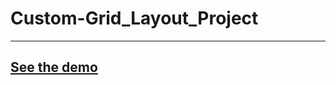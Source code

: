 # Custom-Grid_Layout_Project


--------------------------
[See the demo](https://miloszpanas.github.io/Custom-Grid_Layout_Project/#)
-------------------------
